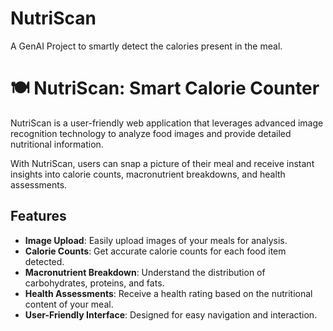 # NutriScan
A GenAI Project to smartly detect the calories present in the meal. 


# 🍽️ NutriScan: Smart Calorie Counter

NutriScan is a user-friendly web application that leverages advanced image recognition technology to analyze food images and provide detailed nutritional information. 

With NutriScan, users can snap a picture of their meal and receive instant insights into calorie counts, macronutrient breakdowns, and health assessments.

## Features

- **Image Upload**: Easily upload images of your meals for analysis.
- **Calorie Counts**: Get accurate calorie counts for each food item detected.
- **Macronutrient Breakdown**: Understand the distribution of carbohydrates, proteins, and fats.
- **Health Assessments**: Receive a health rating based on the nutritional content of your meal.
- **User-Friendly Interface**: Designed for easy navigation and interaction.
